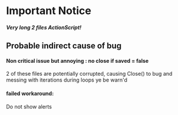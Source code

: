 # Important Notice
##### Very long 2 files ActionScript!

## Probable indirect cause of bug
#### Non critical issue but annoying : no close if saved = false

2 of these files are potentially corrupted, causing Close() to bug and messing with iterations during loops
ye be warn'd

#### failed workaround:
Do not show alerts 
